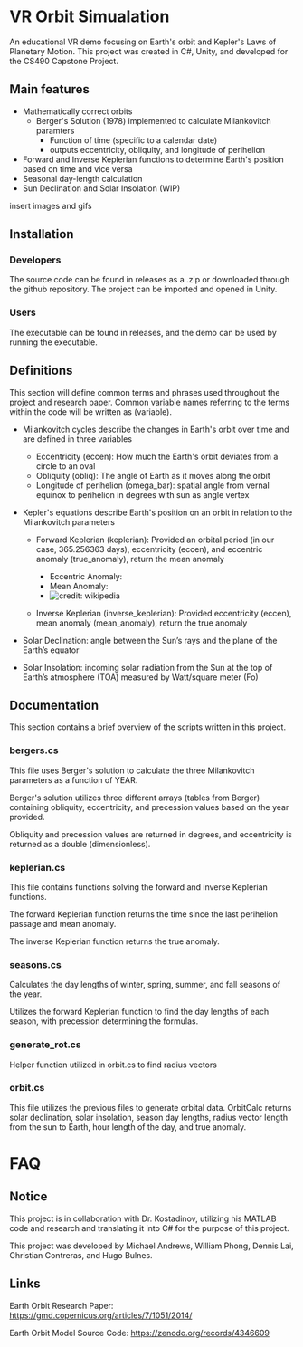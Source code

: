 # VR Orbit Simualation
An educational VR demo focusing on Earth's orbit and Kepler's Laws of Planetary Motion. This project was created in C#, Unity, and developed for the CS490 Capstone Project. 

## Main features
- Mathematically correct orbits
  - Berger's Solution (1978) implemented to calculate Milankovitch paramters
    - Function of time (specific to a calendar date)
    - outputs eccentricity, obliquity, and longitude of perihelion
- Forward and Inverse Keplerian functions to determine Earth's position based on time and vice versa
- Seasonal day-length calculation
- Sun Declination and Solar Insolation (WIP)

insert images and gifs

## Installation

### Developers
The source code can be found in releases as a .zip or downloaded through the github repository. The project can be imported and opened in Unity.

### Users

The executable can be found in releases, and the demo can be used by running the executable.

## Definitions

This section will define common terms and phrases used throughout the project and research paper. Common variable names referring to the terms within the code will be written as (variable).

- Milankovitch cycles describe the changes in Earth's orbit over time and are defined in three variables
    - Eccentricity (eccen): How much the Earth's orbit deviates from a circle to an oval
    - Obliquity (obliq): The angle of Earth as it moves along the orbit
    - Longitude of perihelion (omega_bar): spatial angle from vernal equinox to perihelion in degrees with sun as angle vertex
 
- Kepler's equations describe Earth's position on an orbit in relation to the Milankovitch parameters
    - Forward Keplerian (keplerian): Provided an orbital period (in our case, 365.256363 days), eccentricity (eccen), and eccentric anomaly (true_anomaly), return the mean anomaly
      - Eccentric Anomaly:
      - Mean Anomaly:
      - ![credit: wikipedia](https://upload.wikimedia.org/wikipedia/commons/thumb/f/f1/Mean_anomaly_diagram.png/520px-Mean_anomaly_diagram.png)
     
    - Inverse Keplerian (inverse_keplerian): Provided eccentricity (eccen), mean anomaly (mean_anomaly), return the true anomaly
 
- Solar Declination: angle between the Sun’s rays and the plane of the Earth’s equator
- Solar Insolation: incoming solar radiation from the Sun at the top of Earth’s atmosphere (TOA) measured by Watt/square meter (Fo)


## Documentation
This section contains a brief overview of the scripts written in this project.

### bergers.cs

This file uses Berger's solution to calculate the three Milankovitch parameters as a function of YEAR. 

Berger's solution utilizes three different arrays (tables from Berger) containing obliquity, eccentricity, and precession values based on the year provided.

Obliquity and precession values are returned in degrees, and eccentricity is returned as a double (dimensionless).

### keplerian.cs

This file contains functions solving the forward and inverse Keplerian functions. 

The forward Keplerian function returns the time since the last perihelion passage and mean anomaly.

The inverse Keplerian function returns the true anomaly.

### seasons.cs

Calculates the day lengths of winter, spring, summer, and fall seasons of the year.

Utilizes the forward Keplerian function to find the day lengths of each season, with precession determining the formulas.

### generate_rot.cs

Helper function utilized in orbit.cs to find radius vectors

### orbit.cs

This file utilizes the previous files to generate orbital data. OrbitCalc returns solar declination, solar insolation, season day lengths, radius vector length from the sun to Earth, hour length of the day, and true anomaly.


# FAQ


## Notice
This project is in collaboration with Dr. Kostadinov, utilizing his MATLAB code and research and translating it into C# for the purpose of this project.

This project was developed by Michael Andrews, William Phong, Dennis Lai, Christian Contreras, and Hugo Bulnes. 


## Links
Earth Orbit Research Paper: https://gmd.copernicus.org/articles/7/1051/2014/

Earth Orbit Model Source Code: https://zenodo.org/records/4346609
